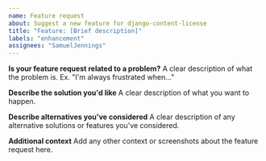 ```yaml
---
name: Feature request
about: Suggest a new feature for django-content-license
title: "Feature: [Brief description]"
labels: "enhancement"
assignees: "SamuelJennings"
---
```


**Is your feature request related to a problem?**
A clear description of what the problem is. Ex. "I'm always frustrated when..."

**Describe the solution you'd like**
A clear description of what you want to happen.

**Describe alternatives you've considered**
A clear description of any alternative solutions or features you've considered.

**Additional context**
Add any other context or screenshots about the feature request here.
